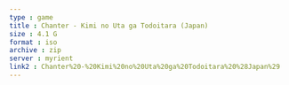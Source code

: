 ```yaml
---
type : game
title : Chanter - Kimi no Uta ga Todoitara (Japan)
size : 4.1 G
format : iso
archive : zip
server : myrient
link2 : Chanter%20-%20Kimi%20no%20Uta%20ga%20Todoitara%20%28Japan%29
---
```

